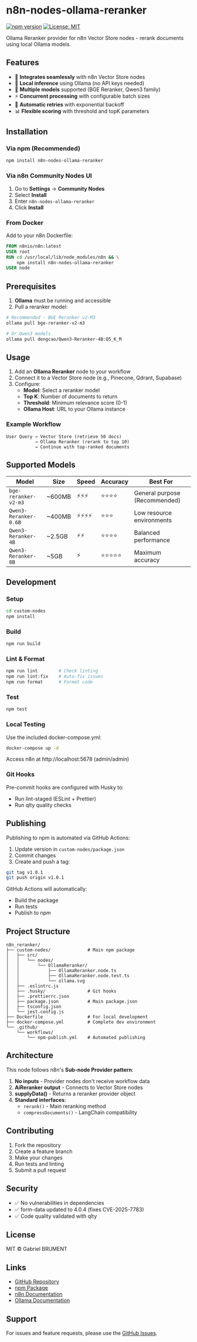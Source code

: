 # n8n-nodes-ollama-reranker

[![npm version](https://img.shields.io/npm/v/n8n-nodes-ollama-reranker)](https://www.npmjs.com/package/n8n-nodes-ollama-reranker)
[![License: MIT](https://img.shields.io/badge/License-MIT-yellow.svg)](https://opensource.org/licenses/MIT)

Ollama Reranker provider for n8n Vector Store nodes - rerank documents using local Ollama models.

## Features

- 🎯 **Integrates seamlessly** with n8n Vector Store nodes
- 🚀 **Local inference** using Ollama (no API keys needed)
- 🔧 **Multiple models** supported (BGE Reranker, Qwen3 family)
- ⚡ **Concurrent processing** with configurable batch sizes
- 🔄 **Automatic retries** with exponential backoff
- 📊 **Flexible scoring** with threshold and topK parameters

## Installation

### Via npm (Recommended)

```bash
npm install n8n-nodes-ollama-reranker
```

### Via n8n Community Nodes UI

1. Go to **Settings** → **Community Nodes**
2. Select **Install**
3. Enter `n8n-nodes-ollama-reranker`
4. Click **Install**

### From Docker

Add to your n8n Dockerfile:

```dockerfile
FROM n8nio/n8n:latest
USER root
RUN cd /usr/local/lib/node_modules/n8n && \
    npm install n8n-nodes-ollama-reranker
USER node
```

## Prerequisites

1. **Ollama** must be running and accessible
2. Pull a reranker model:

```bash
# Recommended - BGE Reranker v2-M3
ollama pull bge-reranker-v2-m3

# Or Qwen3 models
ollama pull dengcao/Qwen3-Reranker-4B:Q5_K_M
```

## Usage

1. Add an **Ollama Reranker** node to your workflow
2. Connect it to a Vector Store node (e.g., Pinecone, Qdrant, Supabase)
3. Configure:
   - **Model**: Select a reranker model
   - **Top K**: Number of documents to return
   - **Threshold**: Minimum relevance score (0-1)
   - **Ollama Host**: URL to your Ollama instance

### Example Workflow

```
User Query → Vector Store (retrieve 50 docs)
           → Ollama Reranker (rerank to top 10)
           → Continue with top-ranked documents
```

## Supported Models

| Model | Size | Speed | Accuracy | Best For |
|-------|------|-------|----------|----------|
| `bge-reranker-v2-m3` | ~600MB | ⚡⚡⚡ | ⭐⭐⭐⭐ | General purpose (Recommended) |
| `Qwen3-Reranker-0.6B` | ~400MB | ⚡⚡⚡⚡ | ⭐⭐⭐ | Low resource environments |
| `Qwen3-Reranker-4B` | ~2.5GB | ⚡⚡ | ⭐⭐⭐⭐ | Balanced performance |
| `Qwen3-Reranker-8B` | ~5GB | ⚡ | ⭐⭐⭐⭐⭐ | Maximum accuracy |

## Development

### Setup

```bash
cd custom-nodes
npm install
```

### Build

```bash
npm run build
```

### Lint & Format

```bash
npm run lint        # Check linting
npm run lint:fix    # Auto-fix issues
npm run format      # Format code
```

### Test

```bash
npm test
```

### Local Testing

Use the included docker-compose.yml:

```bash
docker-compose up -d
```

Access n8n at http://localhost:5678 (admin/admin)

### Git Hooks

Pre-commit hooks are configured with Husky to:
- Run lint-staged (ESLint + Prettier)
- Run qlty quality checks

## Publishing

Publishing to npm is automated via GitHub Actions:

1. Update version in `custom-nodes/package.json`
2. Commit changes
3. Create and push a tag:

```bash
git tag v1.0.1
git push origin v1.0.1
```

GitHub Actions will automatically:
- Build the package
- Run tests
- Publish to npm

## Project Structure

```
n8n_reranker/
├── custom-nodes/              # Main npm package
│   ├── src/
│   │   └── nodes/
│   │       └── OllamaReranker/
│   │           ├── OllamaReranker.node.ts
│   │           ├── OllamaReranker.node.test.ts
│   │           └── ollama.svg
│   ├── .eslintrc.js
│   ├── .husky/                # Git hooks
│   ├── .prettierrc.json
│   ├── package.json           # Main package.json
│   ├── tsconfig.json
│   └── jest.config.js
├── Dockerfile                 # For local development
├── docker-compose.yml         # Complete dev environment
└── .github/
    └── workflows/
        └── npm-publish.yml    # Automated publishing
```

## Architecture

This node follows n8n's **Sub-node Provider pattern**:

1. **No inputs** - Provider nodes don't receive workflow data
2. **AiReranker output** - Connects to Vector Store nodes
3. **supplyData()** - Returns a reranker provider object
4. **Standard interfaces**:
   - `rerank()` - Main reranking method
   - `compressDocuments()` - LangChain compatibility

## Contributing

1. Fork the repository
2. Create a feature branch
3. Make your changes
4. Run tests and linting
5. Submit a pull request

## Security

- ✅ No vulnerabilities in dependencies
- ✅ form-data updated to 4.0.4 (fixes CVE-2025-7783)
- ✅ Code quality validated with qlty

## License

MIT © Gabriel BRUMENT

## Links

- [GitHub Repository](https://github.com/theseedship/n8n_reranker)
- [npm Package](https://www.npmjs.com/package/n8n-nodes-ollama-reranker)
- [n8n Documentation](https://docs.n8n.io/)
- [Ollama Documentation](https://ollama.ai/docs)

## Support

For issues and feature requests, please use the [GitHub Issues](https://github.com/theseedship/n8n_reranker/issues).
